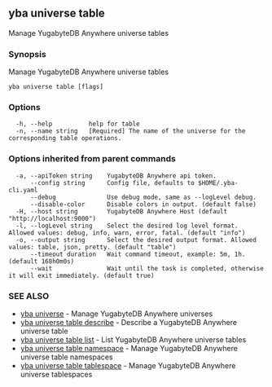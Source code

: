 ## yba universe table

Manage YugabyteDB Anywhere universe tables

### Synopsis

Manage YugabyteDB Anywhere universe tables

```
yba universe table [flags]
```

### Options

```
  -h, --help          help for table
  -n, --name string   [Required] The name of the universe for the corresponding table operations.
```

### Options inherited from parent commands

```
  -a, --apiToken string    YugabyteDB Anywhere api token.
      --config string      Config file, defaults to $HOME/.yba-cli.yaml
      --debug              Use debug mode, same as --logLevel debug.
      --disable-color      Disable colors in output. (default false)
  -H, --host string        YugabyteDB Anywhere Host (default "http://localhost:9000")
  -l, --logLevel string    Select the desired log level format. Allowed values: debug, info, warn, error, fatal. (default "info")
  -o, --output string      Select the desired output format. Allowed values: table, json, pretty. (default "table")
      --timeout duration   Wait command timeout, example: 5m, 1h. (default 168h0m0s)
      --wait               Wait until the task is completed, otherwise it will exit immediately. (default true)
```

### SEE ALSO

* [yba universe](yba_universe.md)	 - Manage YugabyteDB Anywhere universes
* [yba universe table describe](yba_universe_table_describe.md)	 - Describe a YugabyteDB Anywhere universe table
* [yba universe table list](yba_universe_table_list.md)	 - List YugabyteDB Anywhere universe tables
* [yba universe table namespace](yba_universe_table_namespace.md)	 - Manage YugabyteDB Anywhere universe table namespaces
* [yba universe table tablespace](yba_universe_table_tablespace.md)	 - Manage YugabyteDB Anywhere universe tablespaces

